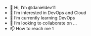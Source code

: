 - 👋 Hi, I’m @danieldev11
- 👀 I’m interested in DevOps and Cloud
- 🌱 I’m currently learning DevOps
- 💞️ I’m looking to collaborate on ...
- 📫 How to reach me 1

<!---
danieldev11/danieldev11 is a ✨ special ✨ repository because its `README.md` (this file) appears on your GitHub profile.
You can click the Preview link to take a look at your changes.
--->
